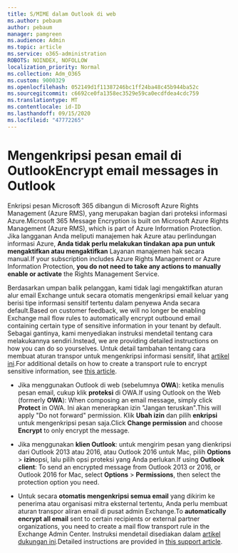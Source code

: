 ```yaml
---
title: S/MIME dalam Outlook di web
ms.author: pebaum
author: pebaum
manager: pamgreen
ms.audience: Admin
ms.topic: article
ms.service: o365-administration
ROBOTS: NOINDEX, NOFOLLOW
localization_priority: Normal
ms.collection: Adm_O365
ms.custom: 9000329
ms.openlocfilehash: 052149d1f11387246bc1ff24ba48c45b944ba52c
ms.sourcegitcommit: c6692ce0fa1358ec3529e59ca0ecdfdea4cdc759
ms.translationtype: MT
ms.contentlocale: id-ID
ms.lasthandoff: 09/15/2020
ms.locfileid: "47772265"
---
```

# <a name="encrypt-email-messages-in-outlook"></a><span data-ttu-id="202c7-102">Mengenkripsi pesan email di Outlook</span><span class="sxs-lookup"><span data-stu-id="202c7-102">Encrypt email messages in Outlook</span></span>

<span data-ttu-id="202c7-103">Enkripsi pesan Microsoft 365 dibangun di Microsoft Azure Rights Management (Azure RMS), yang merupakan bagian dari proteksi informasi Azure.</span><span class="sxs-lookup"><span data-stu-id="202c7-103">Microsoft 365 Message Encryption is built on Microsoft Azure Rights Management (Azure RMS), which is part of Azure Information Protection.</span></span> <span data-ttu-id="202c7-104">Jika langganan Anda meliputi manajemen hak Azure atau perlindungan informasi Azure, **Anda tidak perlu melakukan tindakan apa pun untuk mengaktifkan atau mengaktifkan** Layanan manajemen hak secara manual.</span><span class="sxs-lookup"><span data-stu-id="202c7-104">If your subscription includes Azure Rights Management or Azure Information Protection, **you do not need to take any actions to manually enable or activate** the Rights Management Service.</span></span>

<span data-ttu-id="202c7-105">Berdasarkan umpan balik pelanggan, kami tidak lagi mengaktifkan aturan alur email Exchange untuk secara otomatis mengenkripsi email keluar yang berisi tipe informasi sensitif tertentu dalam penyewa Anda secara default.</span><span class="sxs-lookup"><span data-stu-id="202c7-105">Based on customer feedback, we will no longer be enabling Exchange mail flow rules to automatically encrypt outbound email containing certain type of sensitive information in your tenant by default.</span></span> <span data-ttu-id="202c7-106">Sebagai gantinya, kami menyediakan instruksi mendetail tentang cara melakukannya sendiri.</span><span class="sxs-lookup"><span data-stu-id="202c7-106">Instead, we are providing detailed instructions on how you can do so yourselves.</span></span> <span data-ttu-id="202c7-107">Untuk detail tambahan tentang cara membuat aturan transpor untuk mengenkripsi informasi sensitif, lihat [artikel ini](https://aka.ms/OmeEtr).</span><span class="sxs-lookup"><span data-stu-id="202c7-107">For additional details on how to create a transport rule to encrypt sensitive information, see [this article](https://aka.ms/OmeEtr).</span></span>

- <span data-ttu-id="202c7-108">Jika menggunakan Outlook di web (sebelumnya **OWA**): ketika menulis pesan email, cukup klik **proteksi** di OWA.</span><span class="sxs-lookup"><span data-stu-id="202c7-108">If using Outlook on the Web (formerly **OWA**): When composing an email message, simply click **Protect** in OWA.</span></span> <span data-ttu-id="202c7-109">Ini akan menerapkan izin "Jangan teruskan".</span><span class="sxs-lookup"><span data-stu-id="202c7-109">This will apply "Do not forward" permission.</span></span> <span data-ttu-id="202c7-110">Klik **Ubah izin** dan pilih **enkripsi** untuk mengenkripsi pesan saja.</span><span class="sxs-lookup"><span data-stu-id="202c7-110">Click **Change permission** and choose **Encrypt** to only encrypt the message.</span></span>

- <span data-ttu-id="202c7-111">Jika menggunakan **klien Outlook**: untuk mengirim pesan yang dienkripsi dari Outlook 2013 atau 2016, atau Outlook 2016 untuk Mac, pilih **Options**  >  **izin**opsi, lalu pilih opsi proteksi yang Anda perlukan.</span><span class="sxs-lookup"><span data-stu-id="202c7-111">If using **Outlook client**: To send an encrypted message from Outlook 2013 or 2016, or Outlook 2016 for Mac, select **Options** > **Permissions**, then select the protection option you need.</span></span>

- <span data-ttu-id="202c7-112">Untuk secara **otomatis mengenkripsi semua email** yang dikirim ke penerima atau organisasi mitra eksternal tertentu, Anda perlu membuat aturan transpor aliran email di pusat admin Exchange.</span><span class="sxs-lookup"><span data-stu-id="202c7-112">To **automatically encrypt all email** sent to certain recipients or external partner organizations, you need to create a mail flow transport rule in the Exchange Admin Center.</span></span> <span data-ttu-id="202c7-113">Instruksi mendetail disediakan dalam [artikel dukungan ini](https://docs.microsoft.com/microsoft-365/compliance/define-mail-flow-rules-to-encrypt-email#create-mail-flow-rules-to-encrypt-email-messages-with-the-new-ome-capabilities).</span><span class="sxs-lookup"><span data-stu-id="202c7-113">Detailed instructions are provided in [this support article](https://docs.microsoft.com/microsoft-365/compliance/define-mail-flow-rules-to-encrypt-email#create-mail-flow-rules-to-encrypt-email-messages-with-the-new-ome-capabilities).</span></span>

